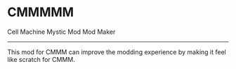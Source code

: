 # CMMMMM
Cell Machine Mystic Mod Mod Maker

___________________________________________

This mod for CMMM can improve the modding experience by making it feel like scratch for CMMM.
